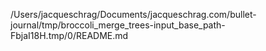 /Users/jacqueschrag/Documents/jacqueschrag.com/bullet-journal/tmp/broccoli_merge_trees-input_base_path-FbjaI18H.tmp/0/README.md